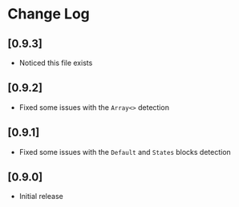 # Change Log

## [0.9.3]
- Noticed this file exists

## [0.9.2]
- Fixed some issues with the `Array<>` detection

## [0.9.1]
- Fixed some issues with the `Default` and `States` blocks detection

## [0.9.0]
- Initial release